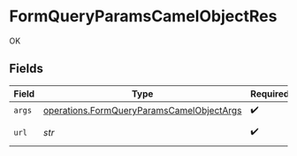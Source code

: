 # FormQueryParamsCamelObjectRes

OK


## Fields

| Field                                                                                                                                     | Type                                                                                                                                      | Required                                                                                                                                  | Description                                                                                                                               | Example                                                                                                                                   |
| ----------------------------------------------------------------------------------------------------------------------------------------- | ----------------------------------------------------------------------------------------------------------------------------------------- | ----------------------------------------------------------------------------------------------------------------------------------------- | ----------------------------------------------------------------------------------------------------------------------------------------- | ----------------------------------------------------------------------------------------------------------------------------------------- |
| `args`                                                                                                                                    | [operations.FormQueryParamsCamelObjectArgs](../../models/operations/formqueryparamscamelobjectargs.md)                                    | :heavy_check_mark:                                                                                                                        | N/A                                                                                                                                       |                                                                                                                                           |
| `url`                                                                                                                                     | *str*                                                                                                                                     | :heavy_check_mark:                                                                                                                        | N/A                                                                                                                                       | http://localhost:35123/anything/queryParams/form/camelObj?item_count=10&obj_param=encoded_count%2C11%2Cencoded_term%2Cbar&search_term=foo |